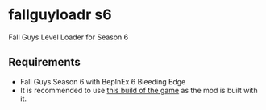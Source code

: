 # fallguyloadr s6

Fall Guys Level Loader for Season 6

## Requirements

- Fall Guys Season 6 with BepInEx 6 Bleeding Edge
- It is recommended to use [this build of the game](https://drive.google.com/drive/folders/1sfzzBoC4PL7xmvnxgAKjkeJzbkpiDTqJ?usp=sharing) as the mod is built with it.
